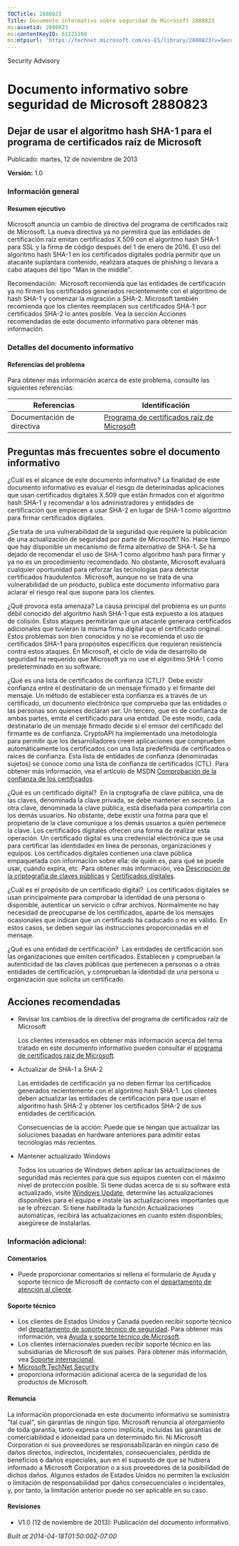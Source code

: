 ```yaml
---
TOCTitle: 2880823
Title: Documento informativo sobre seguridad de Microsoft 2880823
ms:assetid: 2880823
ms:contentKeyID: 61225168
ms:mtpsurl: 'https://technet.microsoft.com/es-ES/library/2880823(v=Security.10)'
---
```


Security Advisory

Documento informativo sobre seguridad de Microsoft 2880823
==========================================================

Dejar de usar el algoritmo hash SHA-1 para el programa de certificados raíz de Microsoft
----------------------------------------------------------------------------------------

Publicado: martes, 12 de noviembre de 2013

**Versión:** 1.0

### Información general

#### Resumen ejecutivo

Microsoft anuncia un cambio de directiva del programa de certificados raíz de Microsoft. La nueva directiva ya no permitirá que las entidades de certificación raíz emitan certificados X.509 con el algoritmo hash SHA-1 para SSL y la firma de código después del 1 de enero de 2016. El uso del algoritmo hash SHA-1 en los certificados digitales podría permitir que un atacante suplantara contenido, realizara ataques de phishing o llevara a cabo ataques del tipo "Man in the middle".

Recomendación:  Microsoft recomienda que las entidades de certificación ya no firmen los certificados generados recientemente con el algoritmo de hash SHA-1 y comenzar la migración a SHA-2. Microsoft también recomienda que los clientes reemplacen sus certificados SHA-1 por certificados SHA-2 lo antes posible. Vea la sección Acciones recomendadas de este documento informativo para obtener más información.

### Detalles del documento informativo

#### Referencias del problema

Para obtener más información acerca de este problema, consulte las siguientes referencias:

| Referencias                | Identificación                                                                                         |
|----------------------------|--------------------------------------------------------------------------------------------------------|
| Documentación de directiva | [Programa de certificados raíz de Microsoft](http://technet.microsoft.com/en-us/library/cc751157.aspx) |

Preguntas más frecuentes sobre el documento informativo
-------------------------------------------------------

<span></span>
¿Cuál es el alcance de este documento informativo?
La finalidad de este documento informativo es evaluar el riesgo de determinadas aplicaciones que usan certificados digitales X.509 que están firmados con el algoritmo hash SHA-1 y recomendar a los administradores y entidades de certificación que empiecen a usar SHA-2 en lugar de SHA-1 como algoritmo para firmar certificados digitales.

¿Se trata de una vulnerabilidad de la seguridad que requiere la publicación de una actualización de seguridad por parte de Microsoft?
No. Hace tiempo que hay disponible un mecanismo de firma alternativo de SHA-1. Se ha dejado de recomendar el uso de SHA-1 como algoritmo hash para firmar y ya no es un procedimiento recomendado. No obstante, Microsoft evaluará cualquier oportunidad para reforzar las tecnologías para detectar certificados fraudulentos. Microsoft, aunque no se trata de una vulnerabilidad de un producto, publica este documento informativo para aclarar el riesgo real que supone para los clientes.

¿Qué provoca esta amenaza?
La causa principal del problema es un punto débil conocido del algoritmo hash SHA-1 que está expuesto a los ataques de colisión. Estos ataques permitirían que un atacante generara certificados adicionales que tuvieran la misma firma digital que el certificado original. Estos problemas son bien conocidos y no se recomienda el uso de certificados SHA-1 para propósitos específicos que requieran resistencia contra estos ataques. En Microsoft, el ciclo de vida de desarrollo de seguridad ha requerido que Microsoft ya no use el algoritmo SHA-1 como predeterminado en su software.

¿Qué es una lista de certificados de confianza (CTL)? 
Debe existir confianza entre el destinatario de un mensaje firmado y el firmante del mensaje. Un método de establecer esta confianza es a través de un certificado, un documento electrónico que comprueba que las entidades o las personas son quienes declaran ser. Un tercero, que es de confianza de ambas partes, emite el certificado para una entidad. De este modo, cada destinatario de un mensaje firmado decide si el emisor del certificado del firmante es de confianza. CryptoAPI ha implementado una metodología para permitir que los desarrolladores creen aplicaciones que comprueben automáticamente los certificados con una lista predefinida de certificados o raíces de confianza. Esta lista de entidades de confianza (denominadas sujetos) se conoce como una lista de confianza de certificados (CTL). Para obtener más información, vea el artículo de MSDN [Comprobación de la confianza de los certificados](http://msdn.microsoft.com/en-us/library/aa376546(v=vs.85).aspx).

¿Qué es un certificado digital? 
En la criptografía de clave pública, una de las claves, denominada la clave privada, se debe mantener en secreto. La otra clave, denominada la clave pública, está diseñada para compartirla con los demás usuarios. No obstante, debe existir una forma para que el propietario de la clave comunique a los demás usuarios a quién pertenece la clave. Los certificados digitales ofrecen una forma de realizar esta operación. Un certificado digital es una credencial electrónica que se usa para certificar las identidades en línea de personas, organizaciones y equipos. Los certificados digitales contienen una clave pública empaquetada con información sobre ella: de quién es, para qué se puede usar, cuándo expira, etc. Para obtener más información, vea [Descripción de la criptografía de claves públicas](http://technet.microsoft.com/library/aa998077) y [Certificados digitales](http://technet.microsoft.com/en-us/library/cc962029.aspx).

¿Cuál es el propósito de un certificado digital? 
Los certificados digitales se usan principalmente para comprobar la identidad de una persona o disponible, autenticar un servicio o cifrar archivos. Normalmente no hay necesidad de preocuparse de los certificados, aparte de los mensajes ocasionales que indican que un certificado ha caducado o no es válido. En estos casos, se deben seguir las instrucciones proporcionadas en el mensaje.

¿Qué es una entidad de certificación? 
Las entidades de certificación son las organizaciones que emiten certificados. Establecen y comprueban la autenticidad de las claves públicas que pertenecen a personas o a otras entidades de certificación, y comprueban la identidad de una persona u organización que solicita un certificado.

Acciones recomendadas
---------------------

<span></span>
-   Revisar los cambios de la directiva del programa de certificados raíz de Microsoft

    Los clientes interesados en obtener más información acerca del tema tratado en este documento informativo pueden consultar el [programa de certificados raíz de Microsoft](http://technet.microsoft.com/en-us/library/cc751157.aspx).

-   Actualizar de SHA-1 a SHA-2

    Las entidades de certificación ya no deben firmar los certificados generados recientemente con el algoritmo hash SHA-1. Los clientes deben actualizar las entidades de certificación para que usan el algoritmo hash SHA-2 y obtener los certificados SHA-2 de sus entidades de certificación.

    Consecuencias de la acción: Puede que se tengan que actualizar las soluciones basadas en hardware anteriores para admitir estas tecnologías más recientes.

-   Mantener actualizado Windows

    Todos los usuarios de Windows deben aplicar las actualizaciones de seguridad más recientes para que sus equipos cuenten con el máximo nivel de protección posible. Si tiene dudas acerca de si su software está actualizado, visite [Windows Update](http://windowsupdate.microsoft.com/), determine las actualizaciones disponibles para el equipo e instale las actualizaciones importantes que se le ofrezcan. Si tiene habilitada la función Actualizaciones automáticas, recibirá las actualizaciones en cuanto estén disponibles; asegúrese de instalarlas.

### Información adicional:

#### Comentarios

-   Puede proporcionar comentarios si rellena el formulario de Ayuda y soporte técnico de Microsoft de contacto con el [departamento de atención al cliente](http://support.microsoft.com/kb/?scid=sw;en;1257&showpage=1&ws=technet&sd=tech).

#### Soporte técnico

-   Los clientes de Estados Unidos y Canadá pueden recibir soporte técnico del [departamento de soporte técnico de seguridad](http://go.microsoft.com/fwlink/?linkid=21131). Para obtener más información, vea [Ayuda y soporte técnico de Microsoft](http://support.microsoft.com/).
-   Los clientes internacionales pueden recibir soporte técnico en las subsidiarias de Microsoft de sus países. Para obtener más información, vea [Soporte internacional](http://go.microsoft.com/fwlink/?linkid=21155).
-   [Microsoft TechNet Security](http://go.microsoft.com/fwlink/?linkid=21132)
-   proporciona información adicional acerca de la seguridad de los productos de Microsoft.

#### Renuncia

La información proporcionada en este documento informativo se suministra "tal cual", sin garantías de ningún tipo. Microsoft renuncia al otorgamiento de toda garantía, tanto expresa como implícita, incluidas las garantías de comerciabilidad e idoneidad para un determinado fin. Ni Microsoft Corporation ni sus proveedores se responsabilizarán en ningún caso de daños directos, indirectos, incidentales, consecuenciales, pérdida de beneficios o daños especiales, aun en el supuesto de que se hubiera informado a Microsoft Corporation o a sus proveedores de la posibilidad de dichos daños. Algunos estados de Estados Unidos no permiten la exclusión o limitación de responsabilidad por daños consecuenciales o incidentales, y, por tanto, la limitación anterior puede no ser aplicable en su caso.

#### Revisiones

-   V1.0 (12 de noviembre de 2013): Publicación del documento informativo.

*Built at 2014-04-18T01:50:00Z-07:00*
